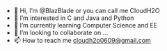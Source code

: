 - 👋 Hi, I’m @BlazBlade or you can call me CloudH2O
- 👀 I’m interested in C and Java and Python 
- 🌱 I’m currently learning Computer Science and EE
- 💞️ I’m looking to collaborate on ...
- 📫 How to reach me <font color =#0000ff>cloudh2o0609@gmail.com</font>

<!---
BlazBlade/BlazBlade is a ✨ special ✨ repository because its `README.md` (this file) appears on your GitHub profile.
You can click the Preview link to take a look at your changes.
--->
